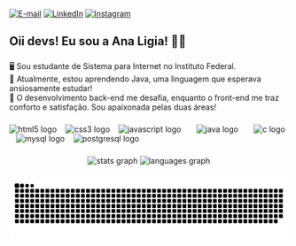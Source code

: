 [![E-mail](https://img.shields.io/badge/-Email-DBC5A4?style=for-the-badge&logo=microsoft-outlook&logoColor=8A672E&color:FFF)](mailto:analigiasilva1357@gmail.com)
[![LinkedIn](https://img.shields.io/badge/-LinkedIn-DBC5A4?style=for-the-badge&logo=linkedin&logoColor=8A672E&color:FFF)](https://www.linkedin.com/in/ana-l%C3%ADgia-silva-a59779206/)
[![Instagram](https://img.shields.io/badge/-Instagram-DBC5A4?style=for-the-badge&logo=instagram&logoColor=8A672E&color:FFF)](https://www.instagram.com/an4ligia._)


###

<h2 align="left"> Oii devs! Eu sou a Ana Ligia! 👋🏾</h2>

###

<p align="left">🖥️ Sou estudante de Sistema para Internet no Instituto Federal.</br>
📌 Atualmente, estou aprendendo Java, uma linguagem que esperava ansiosamente estudar! </br>
🌠 O desenvolvimento back-end me desafia, enquanto o front-end me traz conforto e satisfação. Sou apaixonada pelas duas áreas!
</p>

###

<div align="left">
  <img src="https://cdn.jsdelivr.net/gh/devicons/devicon/icons/html5/html5-original.svg" height="25" alt="html5 logo"  />
  <img width="8" />
  <img src="https://cdn.jsdelivr.net/gh/devicons/devicon/icons/css3/css3-original.svg" height="25" alt="css3 logo"  />
  <img width="8" />
  <img src="https://cdn.jsdelivr.net/gh/devicons/devicon/icons/javascript/javascript-plain.svg" height="25" alt="javascript logo"  />
  <img width="8" />
  <img width="8" />
  <img src="https://cdn.jsdelivr.net/gh/devicons/devicon/icons/java/java-original.svg" height="25" alt="java logo"  />
  <img width="8" />
  <img width="8" />
  <img src="https://cdn.jsdelivr.net/gh/devicons/devicon/icons/c/c-original.svg" height="25" alt="c logo"  />
  <img width="8" />
  <img src="https://cdn.jsdelivr.net/gh/devicons/devicon/icons/mysql/mysql-original.svg" height="25" alt="mysql logo"  />
  <img width="8" />
  <img src="https://cdn.jsdelivr.net/gh/devicons/devicon/icons/postgresql/postgresql-original.svg" height="25" alt="postgresql logo"  />
  <img width="8" />
</div>

###

<div align="center">
  <img src="https://github-readme-stats.vercel.app/api?username=ssnaligia&hide_title=false&hide_rank=false&show_icons=true&include_all_commits=true&count_private=true&disable_animations=false&theme=gruvbox&locale=en&hide_border=false&order=1" height="150" alt="stats graph"  />
  <img src="https://github-readme-stats.vercel.app/api/top-langs?username=ssnaligia&locale=en&hide_title=false&layout=compact&card_width=320&langs_count=5&theme=gruvbox&hide_border=false&order=2" height="150" alt="languages graph"  />
</div>

###

<picture align="center">
  <source srcset="https://raw.githubusercontent.com/ssnaligia/ssnaligia/output/github-contribution-grid-snake.svg">
  <source srcset="https://raw.githubusercontent.com/ssnaligia/ssnaligia/output/github-contribution-grid-snake.svg">
  <img align="center" alt="github contribution grid snake animation" src="https://raw.githubusercontent.com/ssnaligia/ssnaligia/output/github-contribution-grid-snake.svg">
</picture>

###

